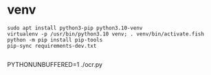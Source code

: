# venv
```
sudo apt install python3-pip python3.10-venv
virtualenv -p /usr/bin/python3.10 venv; . venv/bin/activate.fish
python -m pip install pip-tools
pip-sync requirements-dev.txt


```
PYTHONUNBUFFERED=1 ./ocr.py
```

